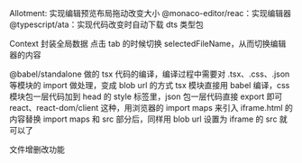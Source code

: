 Allotment: 实现编辑预览布局拖动改变大小
@monaco-editor/reac：实现编辑器
@typescript/ata：实现代码改变时自动下载 dts 类型包

Context 封装全局数据
点击 tab 的时候切换 selectedFileName，从而切换编辑器的内容

@babel/standalone 做的 tsx 代码的编译，编译过程中需要对 .tsx、.css、.json 等模块的 import 做处理，变成 blob url 的方式
tsx 模块直接用 babel 编译，css 模块包一层代码加到 head 的 style 标签里，json 包一层代码直接 export 即可
react、react-dom/client 这种，用浏览器的 import maps 来引入
iframe.html 的内容替换 import maps 和 src 部分后，同样用 blob url 设置为 iframe 的 src 就可以了

文件增删改功能
